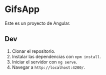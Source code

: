 # GifsApp

Este es un proyecto de Angular.

## Dev

1. Clonar el repositorio.
2. Instalar las dependencias con `npm install`.
3. Iniciar el servidor con `ng serve`.
4. Navegar a `http://localhost:4200/`.
